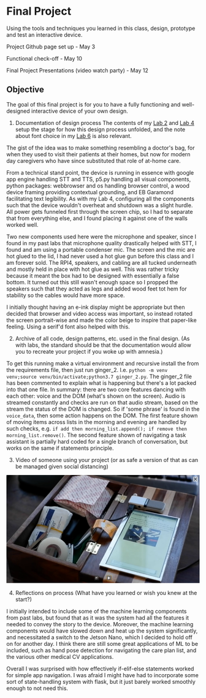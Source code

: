 # Final Project

Using the tools and techniques you learned in this class, design, prototype and test an interactive device.

Project Github page set up - May 3

Functional check-off - May 10
 
Final Project Presentations (video watch party) - May 12



## Objective

The goal of this final project is for you to have a fully functioning and well-designed interactive device of your own design.

1. Documentation of design process
The contents of my [Lab 2](https://github.com/vbartle/Interactive-Lab-Hub/tree/Spring2021/Lab%202) and [Lab 4](https://github.com/vbartle/Interactive-Lab-Hub/tree/Spring2021/Lab%204) setup the stage for how this design process unfolded, and the note about font choice in my [Lab 6](https://github.com/vbartle/Interactive-Lab-Hub/tree/Spring2021/Lab%206) is also relevant. 

The gist of the idea was to make something resembling a doctor's bag, for when they used to visit their patients at their homes, but now for modern day caregivers who have since substituted that role of at-home care.

From a technical stand point, the device is running in essence with google app engine handling STT and TTS, p5.py handling all visual components, python packages: webbrowser and os handling browser control, a wood device framing providing contextual grounding, and EB Garamond facilitating text legibility. As with my Lab 4, configuring all the components such that the device wouldn't overheat and shutdown was a slight hurdle. All power gets funneled first through the screen chip, so I had to separate that from everything else, and I found placing it against one of the walls worked well. 

Two new components used here were the microphone and speaker, since I found in my past labs that microphone quality drastically helped with STT, I found and am using a portable condenser mic. The screen and the mic are hot glued to the lid, I had never used a hot glue gun before this class and I am forever sold. The RPI4, speakers, and cabling are all tucked underneath and mostly held in place with hot glue as well. This was rather tricky because it meant the box had to be designed with essentially a false bottom. It turned out this still wasn't enough space so I propped the speakers such that they acted as legs and added wood feet tot hem for stability so the cables would have more space.

I initially thought having an e-ink display might be appropriate but then decided that browser and video access was important, so instead rotated the screen portrait-wise and made the color beige to inspire that paper-like feeling. Using a serif'd font also helped with this.

2. Archive of all code, design patterns, etc. used in the final design. (As with labs, the standard should be that the documentation would allow you to recreate your project if you woke up with amnesia.)

To get this running make a virtual environment and recursive install the from the requirements file, then just run ginger_2. I.e. ```python -m venv venv;source venv/bin/activate;python3.7 ginger_2.py```. The ginger_2 file has been commented to explain what is happening but there's a lot packed into that one file. In summary: there are two core features dancing with each other: voice and the DOM (what's shown on the screen). Audio is streamed constantly and checks are run on that audio stream, based on the stream the status of the DOM is changed. So if 'some phrase' is found in the ```voice_data```, then some action happens on the DOM. The first feature shown of moving items across lists in the morning and evening are handled by such checks, e.g. ```if add then morning_list.append(); if remove then morning_list.remove()```. The second feature shown of navigating a task assistant is partially hard coded for a single branch of conversation, but works on the same if statements principle.

3. Video of someone using your project (or as safe a version of that as can be managed given social distancing)

[![](https://raw.githubusercontent.com/vbartle/Interactive-Lab-Hub/Spring2021/Final%20Project/final_preview.png)](https://drive.google.com/file/d/19nhoX-Td7e8_7Ot75MmUqb2jkSIoIUW3/view?usp=sharing)

4. Reflections on process (What have you learned or wish you knew at the start?)

I initially intended to include some of the machine learning components from past labs, but found that as it was the system had all the features it needed to convey the story to the device. Moreover, the machine learning components would have slowed down and heat up the system significantly, and necessitated a switch to the Jetson Nano, which I decided to hold off on for another day. I think there are still some great applications of ML to be included, such as hand pose detection for navigating the care plan list, and the various other medical CV applications. 

Overall I was surprised with how effectively if-elif-else statements worked for simple app navigation. I was afraid I might have had to incorporate some sort of state-handling system with flask, but it just barely worked smoothly enough to not need this.  



